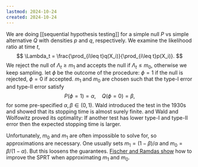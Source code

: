 ```yaml
---
lastmod: 2024-10-24
created: 2024-10-24
---
```


We are doing [[sequential hypothesis testing]] for a simple null $P$ vs simple alternative $Q$ with densities $p$ and $q$, respectively. We examine the likelihood ratio at time $t$, 
$$
\Lambda_t = \frac{\prod_{i\leq t}q(X_i)}{\prod_{i\leq t}p(X_i)}.
$$
We reject the null of $\Lambda_t \geq m_1$ and accepts the null if $\Lambda_t\leq m_0$, otherwise we keep sampling. let $\phi$ be the outcome of the procedure: $\phi=1$ if the null is rejected, $\phi=0$ if accepted. $m_1$ and $m_0$ are chosen such that the type-I error and type-II error satisfy
$$
P(\phi = 1) = \alpha, \quad Q(\phi = 0)=\beta,
$$
for some pre-specified $\alpha, \beta\in(0,1)$. Wald introduced the test in the 1930s and showed that its stopping time is almost surely finite. and Wald and Wolfowitz proved its optimality: If another test has lower type-I and type-II error then the expected stopping time is larger. 

Unfortunately, $m_0$ and $m_1$ are often impossible to solve for, so approximations are necessary. One usually sets $m_1 = (1 - \beta)/\alpha$ and $m_0 = \beta / (1-\alpha)$. But this loosens the guarantees. [Fischer and Ramdas show](https://arxiv.org/pdf/2410.16076) how to improve the SPRT when approximating $m_1$ and $m_0$. 
